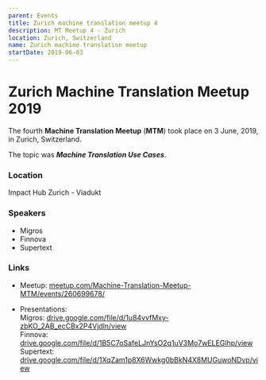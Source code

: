 ```yaml
---
parent: Events
title: Zurich machine translation meetup 4
description: MT Meetup 4 - Zurich
location: Zurich, Switzerland
name: Zurich machine translation meetup
startDate: 2019-06-03
---
```


# Zurich Machine Translation Meetup 2019

The fourth **Machine Translation Meetup** (**MTM**) took place on 3 June, 2019, in Zurich, Switzerland.

The topic was ***Machine Translation Use Cases***.

### Location

Impact Hub Zurich - Viadukt

### Speakers

- Migros
- Finnova
- Supertext

### Links

- Meetup: [meetup.com/Machine-Translation-Meetup-MTM/events/260699678/](https://www.meetup.com/Machine-Translation-Meetup-MTM/events/260699678/)

- Presentations: <br>Migros: [drive.google.com/file/d/1u84vvfMxy-zbKO_2AB_ecCBx2P4Vjdln/view](https://drive.google.com/file/d/1u84vvfMxy-zbKO_2AB_ecCBx2P4Vjdln/view) <br>Finnova: [drive.google.com/file/d/1B5C7oSafeLJnYsO2q1uV3Mo7wELEGlhp/view](https://drive.google.com/file/d/1B5C7oSafeLJnYsO2q1uV3Mo7wELEGlhp/view) <br>Supertext: [drive.google.com/file/d/1XqZam1p8X6Wwkg0bBkN4X8MUGuwoNDvp/view](https://drive.google.com/file/d/1XqZam1p8X6Wwkg0bBkN4X8MUGuwoNDvp/view)
